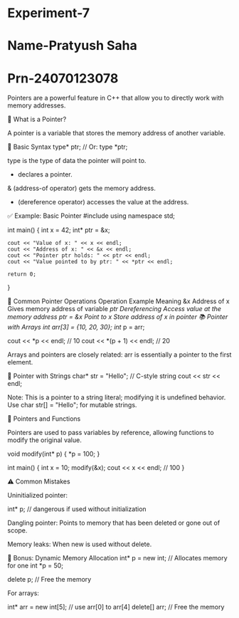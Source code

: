 # Experiment-7
# Name-Pratyush Saha
# Prn-24070123078
Pointers are a powerful feature in C++ that allow you to directly work with memory addresses.

📌 What is a Pointer?

A pointer is a variable that stores the memory address of another variable.

🧠 Basic Syntax
type* ptr; // Or: type *ptr;


type is the type of data the pointer will point to.

* declares a pointer.

& (address-of operator) gets the memory address.

* (dereference operator) accesses the value at the address.

✅ Example: Basic Pointer
#include <iostream>
using namespace std;

int main() {
    int x = 42;
    int* ptr = &x;

    cout << "Value of x: " << x << endl;
    cout << "Address of x: " << &x << endl;
    cout << "Pointer ptr holds: " << ptr << endl;
    cout << "Value pointed to by ptr: " << *ptr << endl;

    return 0;
}

🧪 Common Pointer Operations
Operation	Example	Meaning
&x	Address of x	Gives memory address of variable
*ptr	Dereferencing	Access value at the memory address
ptr = &x	Point to x	Store address of x in pointer
📚 Pointer with Arrays
int arr[3] = {10, 20, 30};
int* p = arr;

cout << *p << endl;     // 10
cout << *(p + 1) << endl; // 20


Arrays and pointers are closely related: arr is essentially a pointer to the first element.

🧵 Pointer with Strings
char* str = "Hello"; // C-style string
cout << str << endl;


Note: This is a pointer to a string literal; modifying it is undefined behavior. Use char str[] = "Hello"; for mutable strings.

🔁 Pointers and Functions

Pointers are used to pass variables by reference, allowing functions to modify the original value.

void modify(int* p) {
    *p = 100;
}

int main() {
    int x = 10;
    modify(&x);
    cout << x << endl; // 100
}

⚠️ Common Mistakes

Uninitialized pointer:

int* p; // dangerous if used without initialization


Dangling pointer: Points to memory that has been deleted or gone out of scope.

Memory leaks: When new is used without delete.

📌 Bonus: Dynamic Memory Allocation
int* p = new int;     // Allocates memory for one int
*p = 50;

delete p;             // Free the memory


For arrays:

int* arr = new int[5];
// use arr[0] to arr[4]
delete[] arr;         // Free the memory
